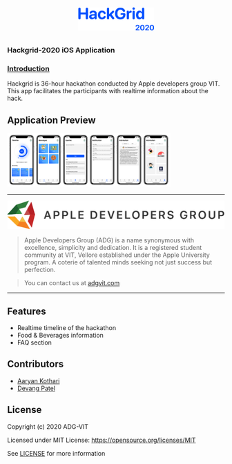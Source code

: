 # <p align = "center"><img src = "Screenshots/logo.png" width = "35%" height = "35%"></p>

### Hackgrid-2020 iOS Application

### <ins>Introduction<ins>

Hackgrid is 36-hour hackathon conducted by Apple developers group VIT. This app facilitates the participants with realtime information about the hack.

## Application Preview

<p align = "left">
<img src = "Screenshots/screenshots.png" width = "75%" height = "75%">
</p>


<hr>
<p align = "left">
<img src = "Screenshots/ADG.png" width = "100%" height = "100%">
</p>

> Apple Developers Group (ADG) is a name synonymous with excellence, simplicity and dedication. It is a registered student community at VIT, Vellore established under the Apple University program. A coterie of talented minds seeking not just success but perfection.

> You can contact us at [adgvit.com](https://adgvit.com/contact.html)

<hr>

## Features
- Realtime timeline of the hackathon
- Food & Beverages information
- FAQ section

## Contributors
* [Aaryan Kothari](https://github.com/aaryankotharii)
* [Devang Patel](https://github.com/pateldevang)

## License 

Copyright (c) 2020 ADG-VIT

Licensed under MIT License: https://opensource.org/licenses/MIT

See [LICENSE](https://github.com/pateldevang/Hackgrid/blob/master/LICENSE) for more information


